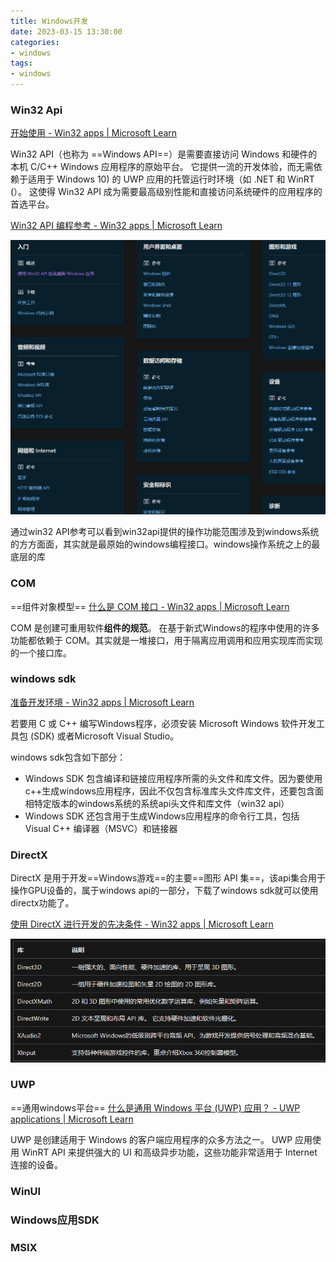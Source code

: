 ```yaml
---
title: Windows开发
date: 2023-03-15 13:30:00
categories:
- windows
tags:
- windows
---
```


### Win32 Api

[开始使用 - Win32 apps | Microsoft Learn](https://learn.microsoft.com/zh-cn/windows/win32/desktop-programming)

Win32 API（也称为 ==Windows API==）是需要直接访问 Windows 和硬件的本机 C/C++ Windows 应用程序的原始平台。 它提供一流的开发体验，而无需依赖于适用于 Windows 10) 的 UWP 应用的托管运行时环境（如 .NET 和 WinRT (）。 这使得 Win32 API 成为需要最高级别性能和直接访问系统硬件的应用程序的首选平台。


[Win32 API 编程参考 - Win32 apps | Microsoft Learn](https://learn.microsoft.com/zh-cn/windows/win32/api/)

![](../images/win32-api.png)

通过win32 API参考可以看到win32api提供的操作功能范围涉及到windows系统的方方面面，其实就是最原始的windows编程接口。windows操作系统之上的最底层的库


### COM
==组件对象模型==
[什么是 COM 接口 - Win32 apps | Microsoft Learn](https://learn.microsoft.com/zh-cn/windows/win32/learnwin32/what-is-a-com-interface-)

COM 是创建可重用软件**组件的规范**。 在基于新式Windows的程序中使用的许多功能都依赖于 COM。其实就是一堆接口，用于隔离应用调用和应用实现库而实现的一个接口库。


### windows sdk

[准备开发环境 - Win32 apps | Microsoft Learn](https://learn.microsoft.com/zh-cn/windows/win32/learnwin32/prepare-your-development-environment)

若要用 C 或 C++ 编写Windows程序，必须安装 Microsoft Windows 软件开发工具包 (SDK) 或者Microsoft Visual Studio。

windows sdk包含如下部分：
- Windows SDK 包含编译和链接应用程序所需的头文件和库文件。因为要使用c++生成windows应用程序，因此不仅包含标准库头文件库文件，还要包含面相特定版本的windows系统的系统api头文件和库文件（win32 api）
- Windows SDK 还包含用于生成Windows应用程序的命令行工具，包括 Visual C++ 编译器（MSVC）和链接器



### DirectX

DirectX 是用于开发==Windows游戏==的主要==图形 API 集==，该api集合用于操作GPU设备的，属于windows api的一部分，下载了windows sdk就可以使用directx功能了。

[使用 DirectX 进行开发的先决条件 - Win32 apps | Microsoft Learn](https://learn.microsoft.com/zh-cn/windows/win32/direct3dgetstarted/pre-requisites-for-developing-a-tailored-c---with-directx-app)

![](../images/directx.png)




### UWP

==通用windows平台==
[什么是通用 Windows 平台 (UWP) 应用？ - UWP applications | Microsoft Learn](https://learn.microsoft.com/zh-cn/windows/uwp/get-started/universal-application-platform-guide)

UWP 是创建适用于 Windows 的客户端应用程序的众多方法之一。 UWP 应用使用 WinRT API 来提供强大的 UI 和高级异步功能，这些功能非常适用于 Internet 连接的设备。


### WinUI


### Windows应用SDK


### MSIX